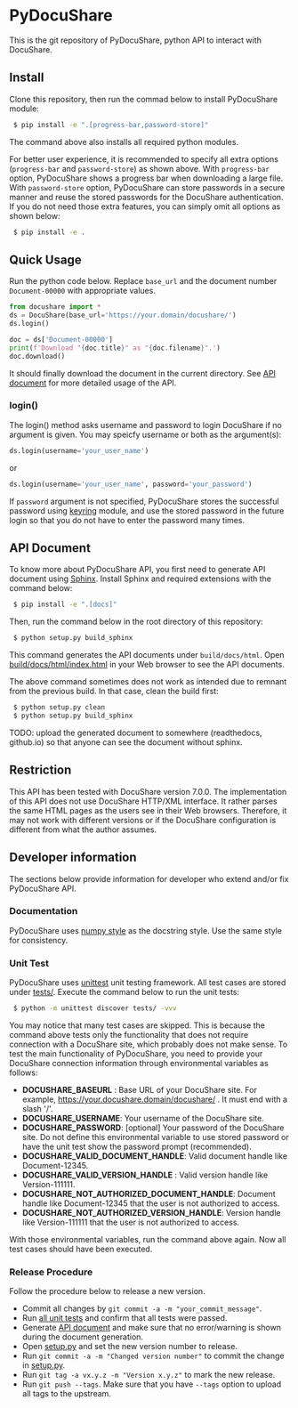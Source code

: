 # PyDocuShare

This is the git repository of PyDocuShare, python API to interact with DocuShare.

## Install

Clone this repository, then run the commad below to install PyDocuShare module:

```sh
 $ pip install -e ".[progress-bar,password-store]"
```

The command above also installs all required python modules.

For better user experience, it is recommended to specify all extra options (`progress-bar` and `password-store`) as shown above. With `progress-bar` option, PyDocuShare shows a progress bar when downloading a large file. With `password-store` option, PyDocuShare can store passwords in a secure manner and reuse the stored passwords for the DocuShare authentication. If you do not need those extra features, you can simply omit all options as shown below:

```sh
 $ pip install -e .
```

## Quick Usage

Run the python code below. Replace `base_url` and the document number `Document-00000` with appropriate values.

```python
from docushare import *
ds = DocuShare(base_url='https://your.domain/docushare/')
ds.login()

doc = ds['Document-00000']
print(f'Download "{doc.title}" as "{doc.filename}".')
doc.download()
```

It should finally download the document in the current directory. See [API document](#api-document) for more detailed usage of the API.

### login()

The login() method asks username and password to login DocuShare if no argument is given. You may speicfy username or both as the argument(s):

```python
ds.login(username='your_user_name')
```

or 

```python
ds.login(username='your_user_name', password='your_password')
```

If `password` argument is not specified, PyDocuShare stores the successful password using [keyring](https://keyring.readthedocs.io/) module, and use the stored password in the future login so that you do not have to enter the password many times.

## API Document

To know more about PyDocuShare API, you first need to generate API document using [Sphinx](https://www.sphinx-doc.org/). Install Sphinx and required extensions with the command below:

```sh
 $ pip install -e ".[docs]"
```

Then, run the command below in the root directory of this repository:

```sh
 $ python setup.py build_sphinx
```

This command generates the API documents under `build/docs/html`. Open [build/docs/html/index.html](build/docs/html/index.html) in your Web browser to see the API documents.

The above command sometimes does not work as intended due to remnant from the previous build. In that case, clean the build first:

```sh
 $ python setup.py clean
 $ python setup.py build_sphinx
```

TODO: upload the generated document to somewhere (readthedocs, github.io) so that anyone can see the document without sphinx.

## Restriction

This API has been tested with DocuShare version 7.0.0. The implementation of this API does not use DocuShare HTTP/XML interface. It rather parses the same HTML pages as the users see in their Web browsers. Therefore, it may not work with different versions or if the DocuShare configuration is different from what the author assumes.

## Developer information

The sections below provide information for developer who extend and/or fix PyDocuShare API.

### Documentation

PyDocuShare uses [numpy style](https://numpydoc.readthedocs.io/en/latest/format.html#docstring-standard) as the docstring style. Use the same style for consistency.

### Unit Test

PyDocuShare uses [unittest](https://docs.python.org/3/library/unittest.html) unit testing framework. All test cases are stored under [tests/](tests/). Execute the command below to run the unit tests:

```sh
 $ python -m unittest discover tests/ -vvv
```

You may notice that many test cases are skipped. This is because the command above tests only the functionality that does not require connection with a DocuShare site, which probably does not make sense. To test the main functionality of PyDocuShare, you need to provide your DocuShare connection information through environmental variables as follows:

 * **DOCUSHARE_BASEURL** : Base URL of your DocuShare site. For example, https://your.docushare.domain/docushare/ . It must end with a slash '/'.
 * **DOCUSHARE_USERNAME**: Your username of the DocuShare site.
 * **DOCUSHARE_PASSWORD**: [optional] Your password of the DocuShare site. Do not define this environmental variable to use stored password or have the unit test show the password prompt (recommended).
 * **DOCUSHARE_VALID_DOCUMENT_HANDLE**: Valid document handle like Document-12345.
 * **DOCUSHARE_VALID_VERSION_HANDLE** : Valid version handle like Version-111111.
 * **DOCUSHARE_NOT_AUTHORIZED_DOCUMENT_HANDLE**: Document handle like Document-12345 that the user is not authorized to access.
 * **DOCUSHARE_NOT_AUTHORIZED_VERSION_HANDLE**: Version handle like Version-111111 that the user is not authorized to access.

With those environmental variables, run the command above again. Now all test cases should have been executed.

### Release Procedure

Follow the procedure below to release a new version.

 * Commit all changes by `git commit -a -m "your_commit_message"`.
 * Run [all unit tests](#unit-test) and confirm that all tests were passed.
 * Generate [API document](#api-document) and make sure that no error/warning is shown during the document generation.
 * Open [setup.py](setup.py) and set the new version number to release.
 * Run `git commit -a -m "Changed version number"` to commit the change in [setup.py](setup.py).
 * Run `git tag -a vx.y.z -m "Version x.y.z"` to mark the new release.
 * Run `git push --tags`. Make sure that you have `--tags` option to upload all tags to the upstream.
 
